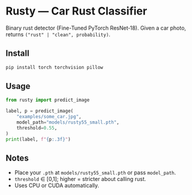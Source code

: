# Rusty — Car Rust Classifier

Binary rust detector (Fine-Tuned PyTorch ResNet‑18). Given a car photo, returns `("rust" | "clean", probability)`.

## Install
```bash
pip install torch torchvision pillow
```

## Usage
```python
from rusty import predict_image

label, p = predict_image(
    "examples/some_car.jpg",
    model_path="models/rusty55_small.pth",
    threshold=0.55,
)
print(label, f"{p:.3f}")
```

## Notes
- Place your `.pth` at `models/rusty55_small.pth` or pass `model_path`.
- `threshold` ∈ [0,1]; higher = stricter about calling rust.
- Uses CPU or CUDA automatically.
